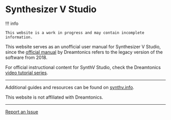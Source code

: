 # Synthesizer V Studio

<!-- ![Synthesizer V Logo](img/synthesizer-v.png) -->

!!! info

    This website is a work in progress and may contain incomplete information.

This website serves as an unofficial user manual for Synthesizer V Studio, since the [official manual](https://synthesizerv.com/manual/) by Dreamtonics refers to the legacy version of the software from 2018.

For official instructional content for SynthV Studio, check the Dreamtonics [video tutorial series](https://www.youtube.com/playlist?list=PLmYtpIFKN5iKaUlB6mRGzFJ0SGRJgRIPz).

---

Additional guides and resources can be found on [synthv.info](https://synthv.info/).

This website is not affiliated with Dreamtonics.

---

[Report an Issue](https://github.com/claire-west/svstudio-manual/issues/new)